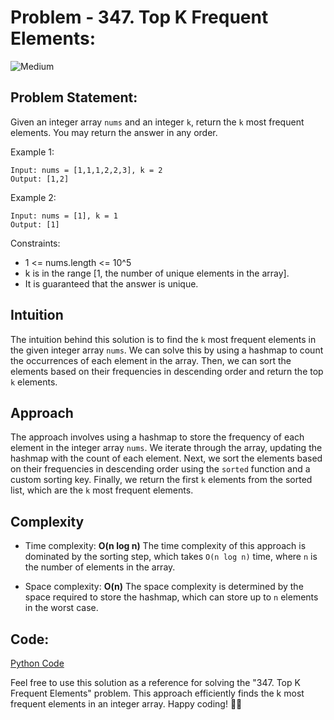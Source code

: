 # Problem - 347. Top K Frequent Elements:

![Medium](https://img.shields.io/badge/Medium-ffc926)

## Problem Statement:

Given an integer array `nums` and an integer `k`, return the `k` most frequent elements. You may return the answer in any order.

Example 1:

```
Input: nums = [1,1,1,2,2,3], k = 2
Output: [1,2]
```

Example 2:

```
Input: nums = [1], k = 1
Output: [1]
```

Constraints:

- 1 <= nums.length <= 10^5
- k is in the range [1, the number of unique elements in the array].
- It is guaranteed that the answer is unique.

## Intuition

The intuition behind this solution is to find the `k` most frequent elements in the given integer array `nums`. We can solve this by using a hashmap to count the occurrences of each element in the array. Then, we can sort the elements based on their frequencies in descending order and return the top `k` elements.

## Approach

The approach involves using a hashmap to store the frequency of each element in the integer array `nums`. We iterate through the array, updating the hashmap with the count of each element. Next, we sort the elements based on their frequencies in descending order using the `sorted` function and a custom sorting key. Finally, we return the first `k` elements from the sorted list, which are the `k` most frequent elements.

## Complexity

- Time complexity: **O(n log n)**
  The time complexity of this approach is dominated by the sorting step, which takes `O(n log n)` time, where `n` is the number of elements in the array.

- Space complexity: **O(n)**
  The space complexity is determined by the space required to store the hashmap, which can store up to `n` elements in the worst case.

## Code:
[Python Code](347.%20Top%20K%20Frequent%20Elements.py)

Feel free to use this solution as a reference for solving the "347. Top K Frequent Elements" problem. This approach efficiently finds the k most frequent elements in an integer array. Happy coding! 🚀🔥